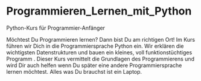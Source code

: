 # Programmieren_Lernen_mit_Python
Python-Kurs für Programmier-Anfänger

Möchtest Du Programmieren lernen? Dann bist Du am richtigen Ort! Im Kurs führen wir Dich in die Programmiersprache Python ein. Wir erklären die wichtigsten Datenstrukturen und bauen ein kleines, voll funktionstüchtiges Programm . Dieser Kurs vermittelt die Grundlagen des Programmierens und wird Dir auch helfen wenn Du später eine andere Programmiersprache lernen möchtest. Alles was Du brauchst ist ein Laptop.
